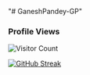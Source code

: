 "# GaneshPandey-GP" 
### Profile Views


![Visitor Count](https://profile-counter.glitch.me/{GaneshPandey-GP}/count.svg)


[![GitHub Streak](https://github-readme-streak-stats.herokuapp.com/?user=GaneshPandey-GP&theme=highcontrast)](https://github.com/T3KRAJ/github-readme-streak-stats)
